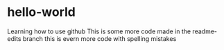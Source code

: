# hello-world
Learning how to use github
This is some more code made in the readme-edits branch
this is evern more code with spelling mistakes

